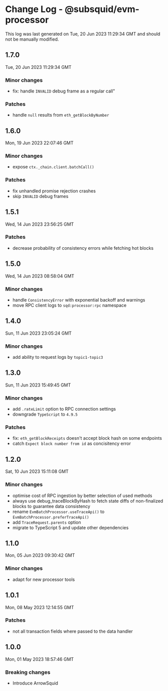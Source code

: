 # Change Log - @subsquid/evm-processor

This log was last generated on Tue, 20 Jun 2023 11:29:34 GMT and should not be manually modified.

## 1.7.0
Tue, 20 Jun 2023 11:29:34 GMT

### Minor changes

- fix: handle `INVALID` debug frame as a regular call"

### Patches

- handle `null` results from `eth_getBlockByNumber`

## 1.6.0
Mon, 19 Jun 2023 22:07:46 GMT

### Minor changes

- expose `ctx._chain.client.batchCall()`

### Patches

- fix unhandled promise rejection crashes
- skip `INVALID` debug frames

## 1.5.1
Wed, 14 Jun 2023 23:56:25 GMT

### Patches

- decrease probability of consistency errors while fetching hot blocks

## 1.5.0
Wed, 14 Jun 2023 08:58:04 GMT

### Minor changes

- handle `ConsistencyError` with exponential backoff and warnings
- move RPC client logs to `sqd:processor:rpc` namespace

## 1.4.0
Sun, 11 Jun 2023 23:05:24 GMT

### Minor changes

- add ability to request logs by `topic1-topic3`

## 1.3.0
Sun, 11 Jun 2023 15:49:45 GMT

### Minor changes

- add `.rateLimit` option to RPC connection settings
- downgrade `TypeScript` to `4.9.5`

### Patches

- fix: `eth_getBlockReceipts` doesn't accept block hash on some endpoints
- catch `Expect block number from id` as concisitency error

## 1.2.0
Sat, 10 Jun 2023 15:11:08 GMT

### Minor changes

- optimise cost of RPC ingestion by better selection of used methods
- always use debug_traceBlockByHash to fetch state diffs of non-finalized blocks to guarantee data consistency
- rename `EvmBatchProcessor.useTraceApi()` to `EvmBatchProcessor.preferTraceApi()`
- add `TraceRequest.parents` option
- migrate to TypeScript 5 and update other dependencies

## 1.1.0
Mon, 05 Jun 2023 09:30:42 GMT

### Minor changes

- adapt for new processor tools

## 1.0.1
Mon, 08 May 2023 12:14:55 GMT

### Patches

- not all transaction fields where passed to the data handler

## 1.0.0
Mon, 01 May 2023 18:57:46 GMT

### Breaking changes

- Introduce ArrowSquid

